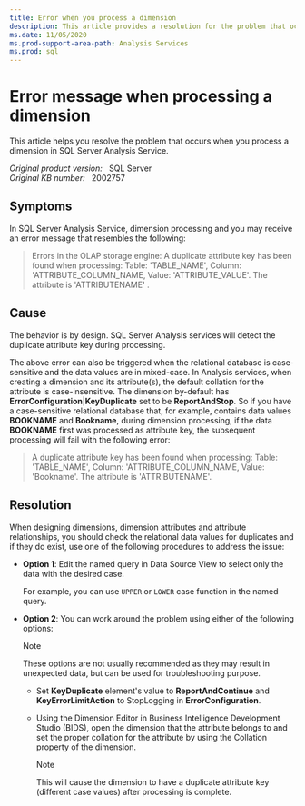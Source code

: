 ```yaml
---
title: Error when you process a dimension
description: This article provides a resolution for the problem that occurs when you process a dimension in SQL Server Analysis Service.
ms.date: 11/05/2020
ms.prod-support-area-path: Analysis Services
ms.prod: sql
---
```

# Error message when processing a dimension

This article helps you resolve the problem that occurs when you process a dimension in SQL Server Analysis Service.

_Original product version:_ &nbsp; SQL Server  
_Original KB number:_ &nbsp; 2002757

## Symptoms

In SQL Server Analysis Service, dimension processing and you may receive an error message that resembles the following:

> Errors in the OLAP storage engine: A duplicate attribute key has been found when processing: Table: 'TABLE_NAME', Column: 'ATTRIBUTE_COLUMN_NAME, Value: 'ATTRIBUTE_VALUE'. The attribute is 'ATTRIBUTENAME' .

## Cause

The behavior is by design. SQL Server Analysis services will detect the duplicate attribute key during processing.

The above error can also be triggered when the relational database is case-sensitive and the data values are in mixed-case. In Analysis services, when creating a dimension and its attribute(s), the default collation for the attribute is case-insensitive. The dimension by-default has **ErrorConfiguration**|**KeyDuplicate** set to be **ReportAndStop**. So if you have a case-sensitive relational database that, for example,  contains data values **BOOKNAME** and **Bookname**, during dimension processing, if the data **BOOKNAME** first was processed as attribute key, the subsequent processing will fail with the following error:

> A duplicate attribute key has been found when processing: Table: 'TABLE_NAME', Column: 'ATTRIBUTE_COLUMN_NAME, Value: 'Bookname'. The attribute is 'ATTRIBUTENAME'.

## Resolution

When designing dimensions, dimension attributes and attribute relationships, you should check the relational data values for duplicates and if they do exist, use one of the following procedures to address the issue:

- **Option 1**: Edit the named query in Data Source View to select only the data with the desired case.

  For example, you can use `UPPER` or `LOWER` case function in the named query.

- **Option 2**: You can work around the problem using either of the following options:

  > [!NOTE]
  > These options are not usually recommended as they may result in unexpected data, but can be used for troubleshooting purpose.

  - Set **KeyDuplicate** element's value to **ReportAndContinue** and **KeyErrorLimitAction** to StopLogging in **ErrorConfiguration**.

  - Using the Dimension Editor in Business Intelligence Development Studio (BIDS), open the dimension that the attribute belongs to and set the proper collation for the attribute by using the Collation property of the dimension.
  
    > [!NOTE]
    > This will cause the dimension to have a duplicate attribute key (different case values) after processing is complete.
